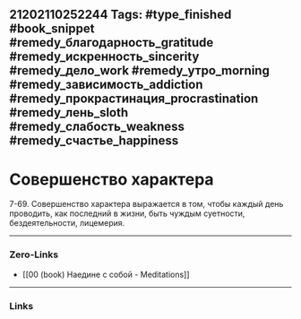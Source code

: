 21202110252244
Tags: #type_finished #book_snippet #remedy_благодарность_gratitude #remedy_искренность_sincerity #remedy_дело_work #remedy_утро_morning #remedy_зависимость_addiction #remedy_прокрастинация_procrastination #remedy_лень_sloth #remedy_слабость_weakness #remedy_счастье_happiness
---
# Совершенство характера

 7-69. Совершенство характера выражается в том, чтобы каждый день проводить, как последний в жизни, быть чуждым суетности, бездеятельности, лицемерия. 

---
### Zero-Links
- [[00 (book) Наедине с собой - Meditations]]
---
### Links
